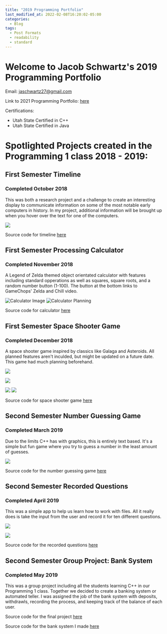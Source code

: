 ```yaml
---
title: "2019 Programming Portfolio"
last_modified_at: 2022-02-08T16:20:02-05:00
categories:
  - Blog
tags:
  - Post Formats
  - readability
  - standard
---
```


# Welcome to Jacob Schwartz's 2019 Programming Portfolio

Email: jaschwartz27@gmail.com

Link to 2021 Programming Portfolio: [here](https://bamboo72.github.io/2021-Programming-Portfolio/)

Certifications: 
* Utah State Certified in C++
* Utah State Certified in Java

# Spotlighted Projects created in the Programming 1 class 2018 - 2019:
 
## First Semester Timeline
  
### Completed October 2018
 
 
 This was both a research project and a challenge to create an interesting display to communicate information on some of the most notable early computers in history. In my project, additional information will be brought up when you hover over the text for one of the computers.
 
 ![](https://github.com/Bamboo72/2019-Programming-Portfolio/blob/master/images/Timeline.png?raw=true)
 
 Source code for timeline [here](https://github.com/Bamboo72/2019-Programming-Portfolio/tree/master/Term1/Timeline)
  
## First Semester Processing Calculator
  
### Completed November 2018
 
 
 A Legend of Zelda themed object orientated calculator with features including standard opperations as well as squares, square roots, and a random number button (1-100). The button at the bottom links to GameChops' Zelda and Chill video.
 
 ![Calculator Image](https://github.com/Bamboo72/2019-Programming-Portfolio/blob/master/images/Calculator.png?raw=true) ![Calculator Planning](https://github.com/Bamboo72/2019-Programming-Portfolio/blob/master/images/_Calculator%20Plan.png?raw=true) 
  
Source code for calculator [here](https://github.com/Bamboo72/2019-Programming-Portfolio/tree/master/Term2/Calculator/Calculator)

## First Semester Space Shooter Game
 
### Completed December 2018
 
  A space shooter game inspired by classics like Galaga and Asteroids. All planned features aren't inculded, but might be updated on a future date. This game had much planning beforehand.
  
![](https://github.com/Bamboo72/2019-Programming-Portfolio/blob/master/images/SpaceGameStart.png?raw=true) 

![](https://github.com/Bamboo72/2019-Programming-Portfolio/blob/master/images/SpaceGame.png?raw=true)

![](https://github.com/Bamboo72/2019-Programming-Portfolio/blob/master/images/Asteroid%20Class%20Diagram.png?raw=true) ![](https://github.com/Bamboo72/2019-Programming-Portfolio/blob/master/images/Spaceship%20Game.png?raw=true)

 Source code for space shooter game [here](https://github.com/Bamboo72/2019-Programming-Portfolio/tree/master/Term2/SpaceGameFinalTurnInVersion)

## Second Semester Number Guessing Game

### Completed March 2019

 Due to the limits C++ has with graphics, this is entirely text based. It's a simple but fun game where you try to guess a number in the least amount of guesses.
 
  ![](https://github.com/Bamboo72/2019-Programming-Portfolio/blob/master/images/GuessingGame.png?raw=true)
 
 Source code for the number guessing game [here](https://github.com/Bamboo72/2019-Programming-Portfolio/tree/master/Term3and4/GuessingGame)
 
## Second Semester Recorded Questions
 
### Completed April 2019
 
 This was a simple app to help us learn how to work with files. All it really does is take the input from the user and record it for ten different questions.
 
 ![](https://github.com/Bamboo72/2019-Programming-Portfolio/blob/master/images/Questions.png?raw=true)
 
 ![](https://github.com/Bamboo72/2019-Programming-Portfolio/blob/master/images/RecordedQuestions.png?raw=true)
 
 Source code for the recorded questions [here](https://github.com/Bamboo72/2019-Programming-Portfolio/tree/master/Term3and4/RandomQuestions)

## Second Semester Group Project: Bank System
 
### Completed May 2019
 
  This was a group project including all the students learning C++ in our Programming 1 class. Together we decided to create a banking system or automated teller. I was assigned the job of the bank system with deposits, withdrawls, recording the process, and keeping track of the balance of each user.
  
  Source code for the final project [here](https://github.com/Bamboo72/2019-Programming-Portfolio/tree/master/SkylineGroupRepository/AutomatedTeller/FinalProduct)
  
  Source code for the bank system I made [here](https://github.com/Bamboo72/2019-Programming-Portfolio/tree/master/SkylineGroupRepository/AutomatedTeller/BankJacobS)
